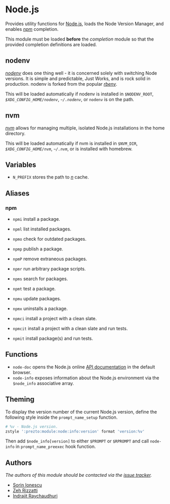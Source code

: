 # Node.js

Provides utility functions for [Node.js][1], loads the Node Version Manager, and
enables [*npm*][2] completion.

This module must be loaded **before** the *completion* module so that the
provided completion definitions are loaded.

## nodenv

[*nodenv*][5] does one thing well - it is concerned solely with switching
Node versions. It is simple and predictable, Just Works, and is rock solid in
production. nodenv is forked from the popular [*rbenv*][6].

This will be loaded automatically if nodenv is installed in `$NODENV_ROOT`,
*`$XDG_CONFIG_HOME/nodenv`*, *`~/.nodenv`*, or `nodenv` is on the path.

## nvm

[*nvm*][7] allows for managing multiple, isolated Node.js installations in the
home directory.

This will be loaded automatically if nvm is installed in `$NVM_DIR`,
*`$XDG_CONFIG_HOME/nvm`*, *`~/.nvm`*, or is installed with homebrew.

## Variables

- `N_PREFIX` stores the path to [*n*][8] cache.

## Aliases

### npm

- `npmi` install a package.
- `npml` list installed packages.
- `npmo` check for outdated packages.
- `npmp` publish a package.
- `npmP` remove extraneous packages.
- `npmr` run arbitrary package scripts.
- `npms` search for packages.
- `npmt` test a package.
- `npmu` update packages.
- `npmx` uninstalls a package.

- `npmci` install a project with a clean slate.
- `npmcit` install a project with a clean slate and run tests.
- `npmit` install package(s) and run tests.

## Functions

- `node-doc` opens the Node.js online [API documentation][3] in the default
  browser.
- `node-info` exposes information about the Node.js environment via the
  `$node_info` associative array.

## Theming

To display the version number of the current Node.js version, define the
following style inside the `prompt_name_setup` function.

```sh
# %v - Node.js version.
zstyle ':prezto:module:node:info:version' format 'version:%v'
```

Then add `$node_info[version]` to either `$PROMPT` or `$RPROMPT` and call
`node-info` in `prompt_name_preexec` hook function.

## Authors

*The authors of this module should be contacted via the [issue tracker][4].*

- [Sorin Ionescu](https://github.com/sorin-ionescu)
- [Zeh Rizzatti](https://github.com/zehrizzatti)
- [Indrajit Raychaudhuri](https://github.com/indrajitr)

[1]: http://nodejs.org
[2]: http://npmjs.org
[3]: http://nodejs.org/api
[4]: https://github.com/sorin-ionescu/prezto/issues
[5]: https://github.com/nodenv/nodenv
[6]: https://github.com/sstephenson/rbenv
[7]: https://github.com/nvm-sh/nvm
[8]: https://github.com/tj/n
